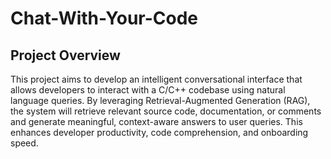 # Chat-With-Your-Code

## Project Overview
This project aims to develop an intelligent conversational interface that allows developers to interact with a C/C++ codebase using natural language queries. By leveraging Retrieval-Augmented Generation (RAG), the system will retrieve relevant source code, documentation, or comments and generate meaningful, context-aware answers to user queries. This enhances developer productivity, code comprehension, and onboarding speed.
